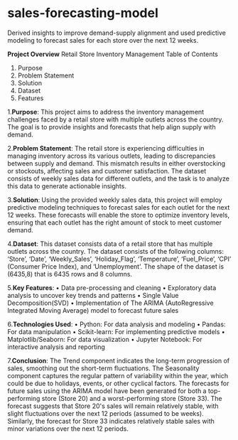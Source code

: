 # sales-forecasting-model
Derived insights to improve demand-supply alignment and used predictive modeling to  forecast sales for each store over the next 12 weeks.

**Project Overview**
Retail Store Inventory Management
Table of Contents
1.	Purpose
2.	Problem Statement
3.	Solution
4.	Dataset
5.	Features


1.**Purpose**:
This project aims to address the inventory management challenges faced by a retail store with multiple outlets across the country. The goal is to provide insights and forecasts that help align supply with demand.

2.**Problem Statement**:
The retail store is experiencing difficulties in managing inventory across its various outlets, leading to discrepancies between supply and demand. This mismatch results in either overstocking or stockouts, affecting sales and customer satisfaction. The dataset consists of weekly sales data for different outlets, and the task is to analyze this data to generate actionable insights.

3.**Solution**:
Using the provided weekly sales data, this project will employ predictive modeling techniques to forecast sales for each outlet for the next 12 weeks. These forecasts will enable the store to optimize inventory levels, ensuring that each outlet has the right amount of stock to meet customer demand.

4.**Dataset**:
This dataset consists data of a retail store that has multiple outlets across the country. 
The dataset consists of the following columns: ‘Store’, ‘Date’, ‘Weekly_Sales’, ‘Holiday_Flag’, ‘Temperature’, ‘Fuel_Price’, ‘CPI’ (Consumer Price Index), and ‘Unemployment’. 
The shape of the dataset is (6435,8) that is 6435 rows and 8 columns.

5.**Key Features**:
•	Data pre-processing and cleaning
•	Exploratory data analysis to uncover key trends and patterns
•	Single Value Decomposition(SVD)
•	Implementation of The ARIMA (AutoRegressive Integrated Moving Average) model to forecast future sales

6.**Technologies Used**:
•	Python: For data analysis and modeling
•	Pandas: For data manipulation
•	Scikit-learn: For implementing predictive models
•	Matplotlib/Seaborn: For data visualization
•	Jupyter Notebook: For interactive analysis and reporting

7.**Conclusion**:
The Trend component indicates the long-term progression of sales, smoothing out the short-term 
fluctuations.
The Seasonality component captures the regular pattern of variability within the year, which could be 
due to holidays, events, or other cyclical factors.
The forecasts for future sales using the ARIMA model have been generated for both a top-performing 
store (Store 20) and a worst-performing store (Store 33).
The forecast suggests that Store 20's sales will remain relatively stable, with slight fluctuations over the 
next 12 periods (assumed to be weeks).
Similarly, the forecast for Store 33 indicates relatively stable sales with minor variations over the next 12 
periods.

